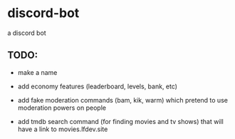 # discord-bot
a discord bot


## TODO:

- make a name

- add economy features (leaderboard, levels, bank, etc)

- add fake moderation commands (bam, kik, warm) which pretend to use moderation powers on people

- add tmdb search command (for finding movies and tv shows) that will have a link to movies.lfdev.site
